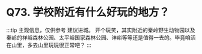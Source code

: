 # Q73. 学校附近有什么好玩的地方？
:::tip 主观信息，仅供参考
建议进城。
开个玩笑，其实附近的秦岭野生动物园以及秦岭的祥峪森林公园、太平峪国家森林公园、沣峪等等还是值得一去的。毕竟咱活在山里，多去山里玩玩很正常吧？
:::
